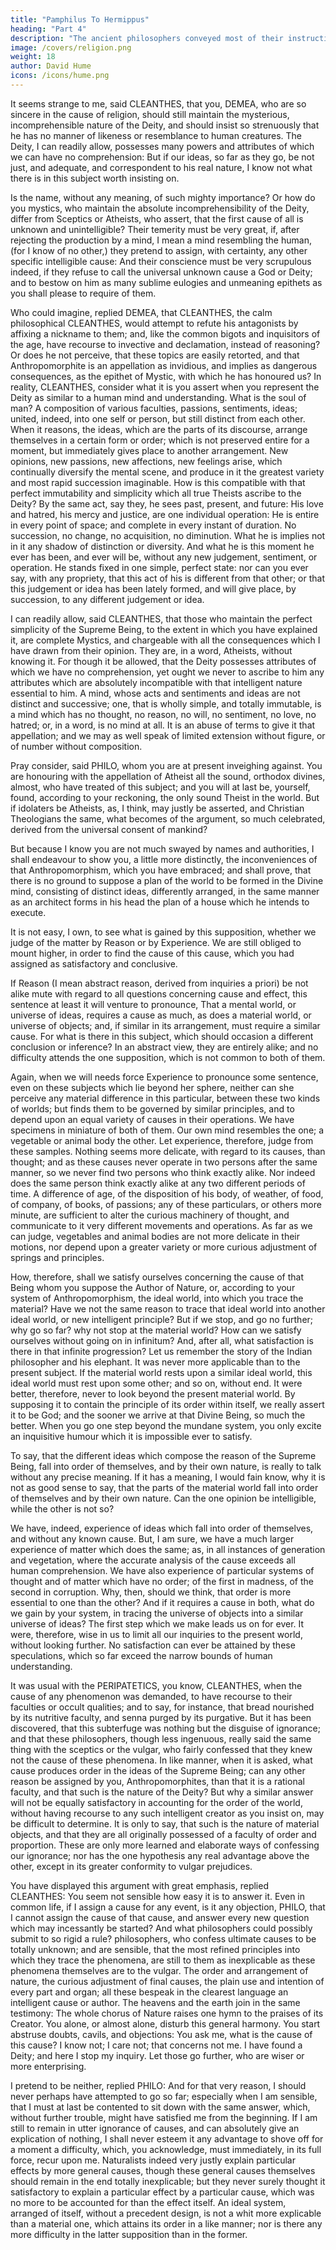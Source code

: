```yaml
---
title: "Pamphilus To Hermippus"
heading: "Part 4"
description: "The ancient philosophers conveyed most of their instruction in the form of dialogue. But dialogues have been little practised in later ages and have seldom succeeded when attempted"
image: /covers/religion.png
weight: 18
author: David Hume
icons: /icons/hume.png
--- 
```




It seems strange to me, said CLEANTHES, that you, DEMEA, who are so sincere in the cause of religion, should still maintain the mysterious, incomprehensible nature of the Deity, and should insist so strenuously that he has no manner of likeness or resemblance to human creatures. The Deity, I can readily allow, possesses many powers and attributes of which we can have no comprehension: But if our ideas, so far as they go, be not just, and adequate, and correspondent to his real nature, I know not what there is in this subject worth insisting on. 

Is the name, without any meaning, of such mighty importance? Or how do you mystics, who maintain the absolute incomprehensibility of the Deity, differ from Sceptics or Atheists, who assert, that the first cause of all is unknown and unintelligible? Their temerity must be very great, if, after rejecting the production by a mind, I mean a mind resembling the human, (for I know of no other,) they pretend to assign, with certainty, any other specific intelligible cause: And their conscience must be very scrupulous indeed, if they refuse to call the universal unknown cause a God or Deity; and to bestow on him as many sublime eulogies and unmeaning epithets as you shall please to require of them.

Who could imagine, replied DEMEA, that CLEANTHES, the calm philosophical CLEANTHES, would attempt to refute his antagonists by affixing a nickname to them; and, like the common bigots and inquisitors of the age, have recourse to invective and declamation, instead of reasoning? Or does he not perceive, that these topics are easily retorted, and that Anthropomorphite is an appellation as invidious, and implies as dangerous consequences, as the epithet of Mystic, with which he has honoured us? In reality, CLEANTHES, consider what it is you assert when you represent the Deity as similar to a human mind and understanding. What is the soul of man? A composition of various faculties, passions, sentiments, ideas; united, indeed, into one self or person, but still distinct from each other. When it reasons, the ideas, which are the parts of its discourse, arrange themselves in a certain form or order; which is not preserved entire for a moment, but immediately gives place to another arrangement. New opinions, new passions, new affections, new feelings arise, which continually diversify the mental scene, and produce in it the greatest variety and most rapid succession imaginable. How is this compatible with that perfect immutability and simplicity which all true Theists ascribe to the Deity? By the same act, say they, he sees past, present, and future: His love and hatred, his mercy and justice, are one individual operation: He is entire in every point of space; and complete in every instant of duration. No succession, no change, no acquisition, no diminution. What he is implies not in it any shadow of distinction or diversity. And what he is this moment he ever has been, and ever will be, without any new judgement, sentiment, or operation. He stands fixed in one simple, perfect state: nor can you ever say, with any propriety, that this act of his is different from that other; or that this judgement or idea has been lately formed, and will give place, by succession, to any different judgement or idea.

I can readily allow, said CLEANTHES, that those who maintain the perfect simplicity of the Supreme Being, to the extent in which you have explained it, are complete Mystics, and chargeable with all the consequences which I have drawn from their opinion. They are, in a word, Atheists, without knowing it. For though it be allowed, that the Deity possesses attributes of which we have no comprehension, yet ought we never to ascribe to him any attributes which are absolutely incompatible with that intelligent nature essential to him. A mind, whose acts and sentiments and ideas are not distinct and successive; one, that is wholly simple, and totally immutable, is a mind which has no thought, no reason, no will, no sentiment, no love, no hatred; or, in a word, is no mind at all. It is an abuse of terms to give it that appellation; and we may as well speak of limited extension without figure, or of number without composition.

Pray consider, said PHILO, whom you are at present inveighing against. You are honouring with the appellation of Atheist all the sound, orthodox divines, almost, who have treated of this subject; and you will at last be, yourself, found, according to your reckoning, the only sound Theist in the world. But if idolaters be Atheists, as, I think, may justly be asserted, and Christian Theologians the same, what becomes of the argument, so much celebrated, derived from the universal consent of mankind?

But because I know you are not much swayed by names and authorities, I shall endeavour to show you, a little more distinctly, the inconveniences of that Anthropomorphism, which you have embraced; and shall prove, that there is no ground to suppose a plan of the world to be formed in the Divine mind, consisting of distinct ideas, differently arranged, in the same manner as an architect forms in his head the plan of a house which he intends to execute.

It is not easy, I own, to see what is gained by this supposition, whether we judge of the matter by Reason or by Experience. We are still obliged to mount higher, in order to find the cause of this cause, which you had assigned as satisfactory and conclusive.

If Reason (I mean abstract reason, derived from inquiries a priori) be not alike mute with regard to all questions concerning cause and effect, this sentence at least it will venture to pronounce, That a mental world, or universe of ideas, requires a cause as much, as does a material world, or universe of objects; and, if similar in its arrangement, must require a similar cause. For what is there in this subject, which should occasion a different conclusion or inference? In an abstract view, they are entirely alike; and no difficulty attends the one supposition, which is not common to both of them.

Again, when we will needs force Experience to pronounce some sentence, even on these subjects which lie beyond her sphere, neither can she perceive any material difference in this particular, between these two kinds of worlds; but finds them to be governed by similar principles, and to depend upon an equal variety of causes in their operations. We have specimens in miniature of both of them. Our own mind resembles the one; a vegetable or animal body the other. Let experience, therefore, judge from these samples. Nothing seems more delicate, with regard to its causes, than thought; and as these causes never operate in two persons after the same manner, so we never find two persons who think exactly alike. Nor indeed does the same person think exactly alike at any two different periods of time. A difference of age, of the disposition of his body, of weather, of food, of company, of books, of passions; any of these particulars, or others more minute, are sufficient to alter the curious machinery of thought, and communicate to it very different movements and operations. As far as we can judge, vegetables and animal bodies are not more delicate in their motions, nor depend upon a greater variety or more curious adjustment of springs and principles.

How, therefore, shall we satisfy ourselves concerning the cause of that Being whom you suppose the Author of Nature, or, according to your system of Anthropomorphism, the ideal world, into which you trace the material? Have we not the same reason to trace that ideal world into another ideal world, or new intelligent principle? But if we stop, and go no further; why go so far? why not stop at the material world? How can we satisfy ourselves without going on in infinitum? And, after all, what satisfaction is there in that infinite progression? Let us remember the story of the Indian philosopher and his elephant. It was never more applicable than to the present subject. If the material world rests upon a similar ideal world, this ideal world must rest upon some other; and so on, without end. It were better, therefore, never to look beyond the present material world. By supposing it to contain the principle of its order within itself, we really assert it to be God; and the sooner we arrive at that Divine Being, so much the better. When you go one step beyond the mundane system, you only excite an inquisitive humour which it is impossible ever to satisfy.

To say, that the different ideas which compose the reason of the Supreme Being, fall into order of themselves, and by their own nature, is really to talk without any precise meaning. If it has a meaning, I would fain know, why it is not as good sense to say, that the parts of the material world fall into order of themselves and by their own nature. Can the one opinion be intelligible, while the other is not so?

We have, indeed, experience of ideas which fall into order of themselves, and without any known cause. But, I am sure, we have a much larger experience of matter which does the same; as, in all instances of generation and vegetation, where the accurate analysis of the cause exceeds all human comprehension. We have also experience of particular systems of thought and of matter which have no order; of the first in madness, of the second in corruption. Why, then, should we think, that order is more essential to one than the other? And if it requires a cause in both, what do we gain by your system, in tracing the universe of objects into a similar universe of ideas? The first step which we make leads us on for ever. It were, therefore, wise in us to limit all our inquiries to the present world, without looking further. No satisfaction can ever be attained by these speculations, which so far exceed the narrow bounds of human understanding.

It was usual with the PERIPATETICS, you know, CLEANTHES, when the cause of any phenomenon was demanded, to have recourse to their faculties or occult qualities; and to say, for instance, that bread nourished by its nutritive faculty, and senna purged by its purgative. But it has been discovered, that this subterfuge was nothing but the disguise of ignorance; and that these philosophers, though less ingenuous, really said the same thing with the sceptics or the vulgar, who fairly confessed that they knew not the cause of these phenomena. In like manner, when it is asked, what cause produces order in the ideas of the Supreme Being; can any other reason be assigned by you, Anthropomorphites, than that it is a rational faculty, and that such is the nature of the Deity? But why a similar answer will not be equally satisfactory in accounting for the order of the world, without having recourse to any such intelligent creator as you insist on, may be difficult to determine. It is only to say, that such is the nature of material objects, and that they are all originally possessed of a faculty of order and proportion. These are only more learned and elaborate ways of confessing our ignorance; nor has the one hypothesis any real advantage above the other, except in its greater conformity to vulgar prejudices.

You have displayed this argument with great emphasis, replied CLEANTHES: You seem not sensible how easy it is to answer it. Even in common life, if I assign a cause for any event, is it any objection, PHILO, that I cannot assign the cause of that cause, and answer every new question which may incessantly be started? And what philosophers could possibly submit to so rigid a rule? philosophers, who confess ultimate causes to be totally unknown; and are sensible, that the most refined principles into which they trace the phenomena, are still to them as inexplicable as these phenomena themselves are to the vulgar. The order and arrangement of nature, the curious adjustment of final causes, the plain use and intention of every part and organ; all these bespeak in the clearest language an intelligent cause or author. The heavens and the earth join in the same testimony: The whole chorus of Nature raises one hymn to the praises of its Creator. You alone, or almost alone, disturb this general harmony. You start abstruse doubts, cavils, and objections: You ask me, what is the cause of this cause? I know not; I care not; that concerns not me. I have found a Deity; and here I stop my inquiry. Let those go further, who are wiser or more enterprising.

I pretend to be neither, replied PHILO: And for that very reason, I should never perhaps have attempted to go so far; especially when I am sensible, that I must at last be contented to sit down with the same answer, which, without further trouble, might have satisfied me from the beginning. If I am still to remain in utter ignorance of causes, and can absolutely give an explication of nothing, I shall never esteem it any advantage to shove off for a moment a difficulty, which, you acknowledge, must immediately, in its full force, recur upon me. Naturalists indeed very justly explain particular effects by more general causes, though these general causes themselves should remain in the end totally inexplicable; but they never surely thought it satisfactory to explain a particular effect by a particular cause, which was no more to be accounted for than the effect itself. An ideal system, arranged of itself, without a precedent design, is not a whit more explicable than a material one, which attains its order in a like manner; nor is there any more difficulty in the latter supposition than in the former.






